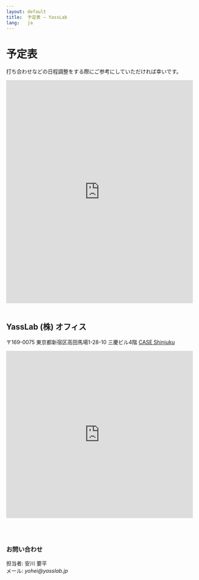 ```yaml
---
layout: default
title:  予定表 – YassLab
lang:   ja
---
```


# 予定表

打ち合わせなどの日程調整をする際にご参考にしていただければ幸いです。

<div class="gc_wrapper">
  <div class="responsive-iframe-container small-container"> 
  <iframe src="https://calendar.google.com/calendar/b/2/embed?title=YassLab%20%28%E6%A0%AA%29%20%E4%BA%88%E5%AE%9A%E8%A1%A8&amp;height=600&amp;wkst=2&amp;bgcolor=%23FFFFFF&amp;src=en.japanese%23holiday%40group.v.calendar.google.com&amp;color=%23125A12&amp;src=yasslab.jp_ac8rsip6rn0a77egdea47tc6t8%40group.calendar.google.com&amp;color=%23182C57&amp;ctz=Asia%2FTokyo" style="border-width:0" width="100%" height="600" frameborder="0" scrolling="no"></iframe>
  </div>
</div>
<br>

## YassLab (株) オフィス

〒169-0075 東京都新宿区高田馬場1-28-10
三慶ビル4階 [CASE Shinjuku](https://case-shinjuku.com/access)

<iframe src="https://www.google.com/maps/embed?pb=!1m18!1m12!1m3!1d3239.5695701584677!2d139.70256311535158!3d35.71220838018707!2m3!1f0!2f0!3f0!3m2!1i1024!2i768!4f13.1!3m3!1m2!1s0x60188d3964426561%3A0xb2ef2027d0e385c4!2sYassLab!5e0!3m2!1sja!2sjp!4v1518667098303" width="100%" height="450" frameborder="0" style="border:0" allowfullscreen></iframe>

<br><br>


### お問い合わせ

担当者: 安川 要平<br>
メール: _yohei@yasslab.jp_

<div id="contact"></div>
